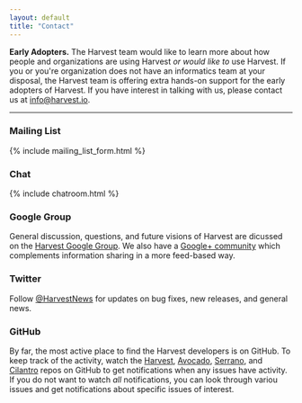 ```yaml
---
layout: default
title: "Contact"
---
```


<p class=lead><strong>Early Adopters.</strong> The Harvest team would like to learn more about how people and organizations are using Harvest <em>or would like to</em> use Harvest. If you or you're organization does not have an informatics team at your disposal, the Harvest team is offering extra hands-on support for the early adopters of Harvest. If you have interest in talking with us, please contact us at <a href=mailto:info@harvest.io>info@harvest.io</a>.</p>

---

<h3><i class="fa fa-envelope"></i> Mailing List</h3>

{% include mailing_list_form.html %}

<h3><i class="fa fa-comments-o"></i> Chat</h3>

{% include chatroom.html %}

<h3><i class="fa fa-google-plus"></i> Google Group</h3>

General discussion, questions, and future visions of Harvest are dicussed on the [Harvest Google Group](https://groups.google.com/forum/#!forum/harveststack). We also have a [Google+ community](https://plus.google.com/communities/100380212389444815687) which complements information sharing in a more feed-based way.

<h3><i class="fa fa-twitter"></i> Twitter</h3>

Follow [@HarvestNews](https://twitter.com/HarvestNews) for updates on bug fixes, new releases, and general news.

<h3><i class="fa fa-github"></i> GitHub</h3>

By far, the most active place to find the Harvest developers is on GitHub. To keep track of the activity, watch the [Harvest](https://github.com/chop-dbhi/harvest/), [Avocado](https://github.com/chop-dbhi/avocado/), [Serrano](https://github.com/chop-dbhi/serrano/), and [Cilantro](https://github.com/chop-dbhi/cilantro/) repos on GitHub to get notifications when any issues have activity. If you do not want to watch _all_ notifications, you can look through variou issues and get notifications about specific issues of interest.
